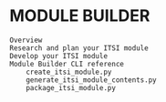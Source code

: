 # MODULE BUILDER

    Overview
    Research and plan your ITSI module
    Develop your ITSI module
    Module Builder CLI reference
        create_itsi_module.py
        generate_itsi_module_contents.py
        package_itsi_module.py